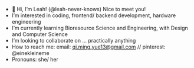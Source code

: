 - 👋 Hi, I’m Leah! (@leah-never-knows) Nice to meet you! 
- I’m interested in coding, frontend/ backend development, hardware engineering 
- I’m currently learning Bioresource Science and Engineering, with Design and Computer Science
- I’m looking to collaborate on ... practically anything 
- How to reach me: email: qi.ming.yue13@gmail.com // pinterest: @einekleineme
- Pronouns: she/ her


<!---
leah-never-knows/leah-never-knows is a ✨ special ✨ repository because its `README.md` (this file) appears on your GitHub profile.
You can click the Preview link to take a look at your changes.
--->
